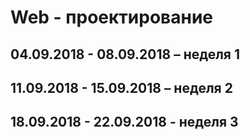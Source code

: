 # Web - проектирование

## 04.09.2018 - 08.09.2018 – неделя 1

## 11.09.2018 - 15.09.2018 – неделя 2

## 18.09.2018 - 22.09.2018 - неделя 3
